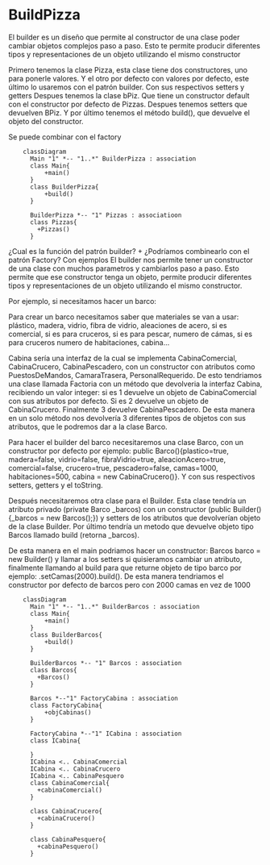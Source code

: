 # BuildPizza
El builder es un diseño que permite al constructor de una clase poder cambiar objetos complejos paso a paso. Esto te permite producir diferentes tipos y representaciones de un objeto utilizando el mismo constructor

Primero tenemos la clase Pizza, esta clase tiene dos constructores, uno para ponerle valores. Y el otro por defecto con valores por defecto, este último lo usaremos con el patrón builder. Con sus respectivos setters y getters
Despues tenemos la clase bPiz. Que tiene un constructor default con el constructor por defecto de Pizzas. Despues tenemos setters que devuelven BPiz. Y por último tenemos el método build(), que devuelve el objeto del constructor.

Se puede combinar con el factory
```mermaid
    classDiagram
      Main "1" *-- "1..*" BuilderPizza : association
      class Main{
          +main()
      }
      class BuilderPizza{
          +build()
      }
      
      BuilderPizza *-- "1" Pizzas : associatioon
      class Pizzas{
        +Pizzas()
      }
  ```    

¿Cual es la función del patrón builder? + ¿Podríamos combinearlo con el patrón Factory? Con ejemplos
El builder nos permite tener un constructor de una clase con muchos parametros y cambiarlos paso a paso. Esto permite que ese constructor tenga un objeto, permite producir diferentes tipos y representaciones de un objeto utilizando el mismo constructor.

Por ejemplo, si necesitamos hacer un barco:

Para crear un barco necesitamos saber que materiales se van a usar: plástico, madera, vidrio, fibra de vidrio, aleaciones de acero, si es comercial, si es para cruceros, si es para pescar, numero de cámas, si es para cruceros numero de habitaciones, cabina...

Cabina sería una interfaz de la cual se implementa CabinaComercial, CabinaCrucero, CabinaPescadero, con un constructor con atributos como PuestosDeMandos, CamaraTrasera, PersonalRequerido. De esto tendriamos una clase llamada Factoria con un método que devolveria la interfaz Cabina, recibiendo un valor integer: si es 1 devuelve un objeto de CabinaComercial con sus atributos por defecto. Si es 2 devuelve un objeto de CabinaCrucero. Finalmente 3 devuelve CabinaPescadero. De esta manera en un solo método nos devolvería 3 diferentes tipos de objetos con sus atributos, que le podremos dar a la clase Barco.

Para hacer el builder del barco necesitaremos una clase Barco, con un constructor por defecto por ejemplo: public Barco(){plastico=true, madera=false, vidrio=false, fibraVidrio=true, aleacionAcero=true, comercial=false, crucero=true, pescadero=false, camas=1000, habitaciones=500, cabina = new CabinaCrucero()}. Y con sus respectivos setters, getters y el toString.

Después necesitaremos otra clase para el Builder. Esta clase tendría un atributo privado (private Barco _barcos) con un constructor (public Builder(){_barcos = new Barcos();}) y setters de los atributos que devolverían objeto de la clase Builder. Por último tendría un metodo que devuelve objeto tipo Barcos llamado build (retorna _barcos).

De esta manera en el main podriamos hacer un constructor: Barcos barco = new Builder() y llamar a los setters si quisieramos cambiar un atributo, finalmente llamando al build para que returne objeto de tipo barco por ejemplo: .setCamas(2000).build(). De esta manera tendriamos el constructor por defecto de barcos pero con 2000 camas en vez de 1000
```mermaid
    classDiagram
      Main "1" *-- "1..*" BuilderBarcos : association
      class Main{
          +main()
      }
      class BuilderBarcos{
          +build()
      }
      
      BuilderBarcos *-- "1" Barcos : association
      class Barcos{
        +Barcos()
      }
      
      Barcos *--"1" FactoryCabina : association
      class FactoryCabina{
          +objCabinas() 
      }
      
      FactoryCabina *--"1" ICabina : association
      class ICabina{
                 
      }
      ICabina <.. CabinaComercial
      ICabina <.. CabinaCrucero
      ICabina <.. CabinaPesquero
      class CabinaComercial{
        +cabinaComercial()
      }
      
      class CabinaCrucero{
        +cabinaCrucero()      
      }
      
      class CabinaPesquero{
        +cabinaPesquero()      
      }
```
